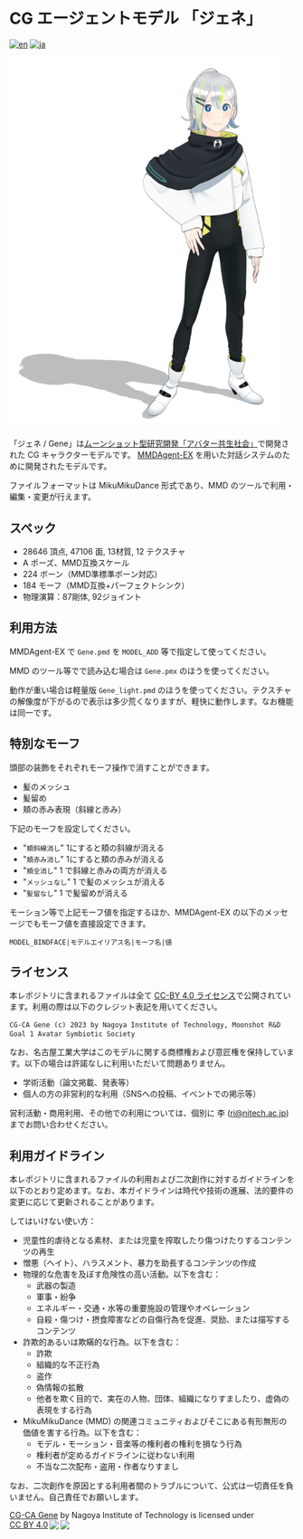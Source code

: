 # CG エージェントモデル 「ジェネ」

[![en](https://img.shields.io/badge/lang-en-red.svg)](README.md)
[![ja](https://img.shields.io/badge/lang-ja-blue.svg)](README.ja.md)

<img width="480" alt="snapshot" src="gene.png"/>

「ジェネ / Gene」は[ムーンショット型研究開発「アバター共生社会」](https://avatar-ss.org/)で開発された CG キャラクターモデルです。
[MMDAgent-EX](https://github.com/mmdagent-ex/MMDAgent-EX) を用いた対話システムのために開発されたモデルです。

ファイルフォーマットは MikuMikuDance 形式であり、MMD のツールで利用・編集・変更が行えます。

## スペック

- 28646 頂点, 47106 面, 13材質, 12 テクスチャ
- A ポーズ、MMD互換スケール
- 224 ボーン（MMD準標準ボーン対応）
- 184 モーフ（MMD互換+パーフェクトシンク）
- 物理演算：87剛体, 92ジョイント

## 利用方法

MMDAgent-EX で `Gene.pmd` を `MODEL_ADD` 等で指定して使ってください。

MMD のツール等でで読み込む場合は `Gene.pmx` のほうを使ってください。

動作が重い場合は軽量版 `Gene_light.pmd` のほうを使ってください。テクスチャの解像度が下がるので表示は多少荒くなりますが、軽快に動作します。なお機能は同一です。

## 特別なモーフ

頭部の装飾をそれぞれモーフ操作で消すことができます。

- 髪のメッシュ
- 髪留め
- 頬の赤み表現（斜線と赤み）

下記のモーフを設定してください。

- "`頬斜線消し`"  1にすると頬の斜線が消える
- "`頬赤み消し`"  1にすると頬の赤みが消える
- "`頬全消し`" 1 で斜線と赤みの両方が消える
- "`メッシュなし`" 1 で髪のメッシュが消える
- "`髪留なし`" 1 で髪留めが消える

モーション等で上記モーフ値を指定するほか、MMDAgent-EX の以下のメッセージでもモーフ値を直接設定できます。

```text
MODEL_BINDFACE|モデルエイリアス名|モーフ名|値
```

## ライセンス

本レポジトリに含まれるファイルは全て [CC-BY 4.0 ライセンス](https://creativecommons.org/licenses/by/4.0/deed.ja)で公開されています。利用の際は以下のクレジット表記を用いてください。

```text
CG-CA Gene (c) 2023 by Nagoya Institute of Technology, Moonshot R&D Goal 1 Avatar Symbiotic Society
```

なお、名古屋工業大学はこのモデルに関する商標権および意匠権を保持しています。以下の場合は許諾なしに利用いただいて問題ありません。

- 学術活動（論文掲載、発表等）
- 個人の方の非営利的な利用（SNSへの投稿、イベントでの掲示等）

営利活動・商用利用、その他での利用については、個別に 李 (ri@nitech.ac.jp) までお問い合わせください。

## 利用ガイドライン

本レポジトリに含まれるファイルの利用および二次創作に対するガイドラインを以下のとおり定めます。なお、本ガイドラインは時代や技術の進展、法的要件の変更に応じて更新されることがあります。

してはいけない使い方：

- 児童性的虐待となる素材、または児童を搾取したり傷つけたりするコンテンツの再生
- 憎悪（ヘイト）、ハラスメント、暴⼒を助長するコンテンツの作成
- 物理的な危害を及ぼす危険性の⾼い活動。以下を含む：
  - 武器の製造
  - 軍事・紛争
  - エネルギー・交通・水等の重要施設の管理やオペレーション
  - 自殺・傷つけ・摂食障害などの自傷行為を促進、奨励、または描写するコンテンツ
- 詐欺的あるいは欺瞞的な⾏為。以下を含む：
  - 詐欺
  - 組織的な不正行為
  - 盗作
  - 偽情報の拡散
  - 他者を欺く目的で、実在の人物、団体、組織になりすましたり、虚偽の表現をする行為
- MikuMikuDance (MMD) の関連コミュニティおよびそこにある有形無形の価値を害する行為。以下を含む：
  - モデル・モーション・音楽等の権利者の権利を損なう行為
  - 権利者が定めるガイドラインに従わない利用
  - 不当な二次配布・盗用・作者なりすまし

なお、二次創作を原因とする利用者間のトラブルについて、公式は一切責任を負いません。自己責任でお願いします。

<p xmlns:cc="http://creativecommons.org/ns#" xmlns:dct="http://purl.org/dc/terms/"><a property="dct:title" rel="cc:attributionURL" href="https://github.com/mmdagent-ex/gene">CG-CA Gene</a> by <span property="cc:attributionName">Nagoya Institute of Technology</span> is licensed under <a href="http://creativecommons.org/licenses/by/4.0/?ref=chooser-v1" target="_blank" rel="license noopener noreferrer" style="display:inline-block;">CC BY 4.0<img style="height:22px!important;margin-left:3px;vertical-align:text-bottom;" src="https://mirrors.creativecommons.org/presskit/icons/cc.svg?ref=chooser-v1"><img style="height:22px!important;margin-left:3px;vertical-align:text-bottom;" src="https://mirrors.creativecommons.org/presskit/icons/by.svg?ref=chooser-v1"></a></p>

